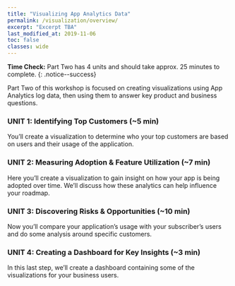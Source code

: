 ```yaml
---
title: "Visualizing App Analytics Data"
permalink: /visualization/overview/
excerpt: "Excerpt TBA"
last_modified_at: 2019-11-06
toc: false
classes: wide
---
```


**Time Check:** Part Two has 4 units and should take approx. 25 minutes to complete.
{: .notice--success}

Part Two of this workshop is focused on creating visualizations using App Analytics log data, then using them to answer key product and business questions.

### UNIT 1: Identifying Top Customers  (~5 min)
You’ll create a visualization to determine who your top customers are based on users and their usage of the application. 

### UNIT 2: Measuring Adoption & Feature Utilization (~7 min)
Here you’ll create a visualization to gain insight on how your app is being adopted over time. We’ll discuss how these analytics can help influence your roadmap. 


### UNIT 3: Discovering Risks & Opportunities (~10 min) 
Now you’ll compare your application’s usage with your subscriber’s users and do some analysis around specific customers. 

### UNIT 4: Creating a Dashboard for Key Insights (~3  min)
In this last step, we’ll create a dashboard containing some of the visualizations for your business users. 
